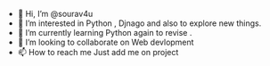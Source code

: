 - 👋 Hi, I’m @sourav4u
- 👀 I’m interested in Python , Djnago and also to explore new things.
- 🌱 I’m currently learning Python again to revise .
- 💞️ I’m looking to collaborate on Web devlopment
- 📫 How to reach me Just add me on project

<!---
sourav4u/sourav4u is a ✨ special ✨ repository because its `README.md` (this file) appears on your GitHub profile.
You can click the Preview link to take a look at your changes.
--->
